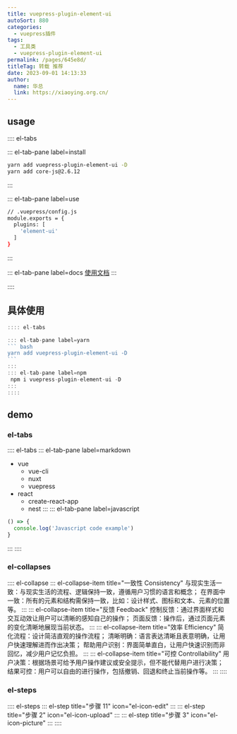 ```yaml
---
title: vuepress-plugin-element-ui
autoSort: 880
categories: 
  - vuepress插件
tags: 
  - 工具类
  - vuepress-plugin-element-ui
permalink: /pages/645e8d/
titleTag: 转载 推荐
date: 2023-09-01 14:13:33
author: 
  name: 华总
  link: https://xiaoying.org.cn/
---
```




## usage

:::: el-tabs

::: el-tab-pane label=install

``` bash
yarn add vuepress-plugin-element-ui -D
yarn add core-js@2.6.12
```

:::

::: el-tab-pane label=use

``` bash
// .vuepress/config.js
module.exports = {
  plugins: [
    'element-ui'
  ]
}
```

:::

::: el-tab-pane label=docs
 [使用文档](https://lq782655835.github.io/vuepress-plugin-element-ui/)
:::

::::

## 具体使用

````javascript
:::: el-tabs

::: el-tab-pane label=yarn
``` bash
yarn add vuepress-plugin-element-ui -D
```
:::
::: el-tab-pane label=npm
 npm i vuepress-plugin-element-ui -D
:::
::::
````





## demo

###  el-tabs

:::: el-tabs
::: el-tab-pane label=markdown

* vue
  * vue-cli
  * nuxt
  * vuepress
* react
  * create-react-app
  * nest
  :::
  ::: el-tab-pane label=javascript
``` javascript
() => {
  console.log('Javascript code example')
}
```
:::
::::

###  el-collapses


:::: el-collapse
::: el-collapse-item title="一致性 Consistency"
与现实生活一致：与现实生活的流程、逻辑保持一致，遵循用户习惯的语言和概念；
在界面中一致：所有的元素和结构需保持一致，比如：设计样式、图标和文本、元素的位置等。
:::
::: el-collapse-item title="反馈 Feedback"
控制反馈：通过界面样式和交互动效让用户可以清晰的感知自己的操作；
页面反馈：操作后，通过页面元素的变化清晰地展现当前状态。
:::
::: el-collapse-item title="效率 Efficiency"
简化流程：设计简洁直观的操作流程；
清晰明确：语言表达清晰且表意明确，让用户快速理解进而作出决策；
帮助用户识别：界面简单直白，让用户快速识别而非回忆，减少用户记忆负担。
:::
::: el-collapse-item title="可控 Controllability"
用户决策：根据场景可给予用户操作建议或安全提示，但不能代替用户进行决策；
结果可控：用户可以自由的进行操作，包括撤销、回退和终止当前操作等。
:::
::::


### el-steps

:::: el-steps
::: el-step title="步骤 11" icon="el-icon-edit"
:::
::: el-step title="步骤 2" icon="el-icon-upload"
:::
::: el-step title="步骤 3" icon="el-icon-picture"
:::
::::





